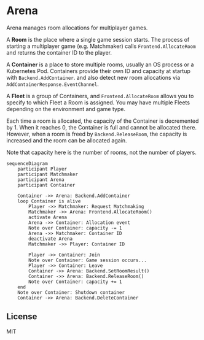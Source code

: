 # Arena

Arena manages room allocations for multiplayer games.

A **Room** is the place where a single game session starts.
The process of starting a multiplayer game (e.g. Matchmaker) calls `Frontend.AllocateRoom` and returns the container ID to the player.

A **Container** is a place to store multiple rooms, usually an OS process or a Kubernetes Pod.
Containers provide their own ID and capacity at startup with `Backend.AddContainer`.
and also detect new room allocations via `AddContainerResponse.EventChannel`.

A **Fleet** is a group of Containers, and `Frontend.AllocateRoom` allows you to specify to which Fleet a Room is assigned.
You may have multiple Fleets depending on the environment and game type.

Each time a room is allocated, the capacity of the Container is decremented by 1.
When it reaches 0, the Container is full and cannot be allocated there.
However, when a room is freed by `Backend.ReleaseRoom`, the capacity is increased and the room can be allocated again.

Note that capacity here is the number of rooms, not the number of players.

```mermaid
sequenceDiagram
    participant Player
    participant Matchmaker
    participant Arena
    participant Container

    Container ->> Arena: Backend.AddContainer
    loop Container is alive
        Player ->> Matchmaker: Request Matchmaking
        Matchmaker ->> Arena: Frontend.AllocateRoom()
        activate Arena
        Arena ->> Container: Allocation event
        Note over Container: capacity -= 1
        Arena ->> Matchmaker: Container ID
        deactivate Arena
        Matchmaker ->> Player: Container ID

        Player ->> Container: Join
        Note over Container: Game session occurs...
        Player ->> Container: Leave
        Container ->> Arena: Backend.SetRoomResult()
        Container ->> Arena: Backend.ReleaseRoom()
        Note over Container: capacity += 1
    end
    Note over Container: Shutdown container
    Container ->> Arena: Backend.DeleteContainer
```

## License

MIT

